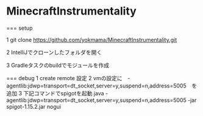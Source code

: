 # MinecraftInstrumentality

=== setup

1 git clone https://github.com/yokmama/MinecraftInstrumentality.git

2 IntelliJでクローンしたフォルダを開く

3 Gradleタスクのbuildでモジュールを作成

=== debug
1 create remote 設定
2 vmの設定に　-agentlib:jdwp=transport=dt_socket,server=y,suspend=n,address=5005　を追加
3 下記コマンドでspigotを起動
java -agentlib:jdwp=transport=dt_socket,server=y,suspend=n,address=5005 -jar spigot-1.15.2.jar nogui